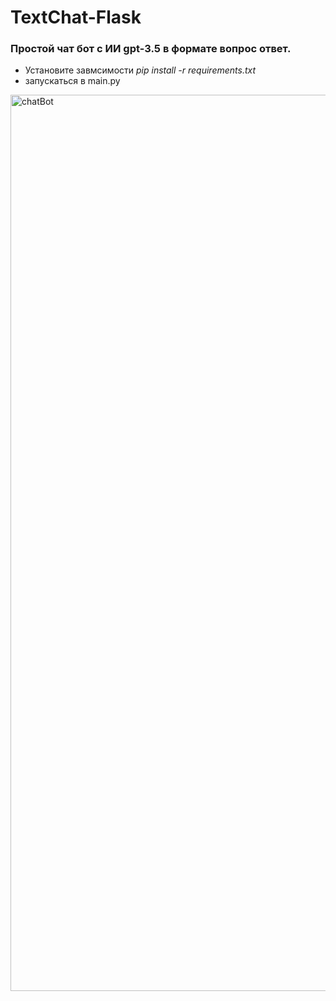 # TextChat-Flask
### Простой чат бот с ИИ gpt-3.5 в формате вопрос ответ.</br>
- Установите завмсимости *pip install -r requirements.txt*
- запускаться в main.py
<img width="1434" alt="chatBot" src="https://github.com/vithub77/Ai-TextChat-onFlask/assets/118285834/1ae1989c-22ed-40bf-a31c-c1631eee7e79">
